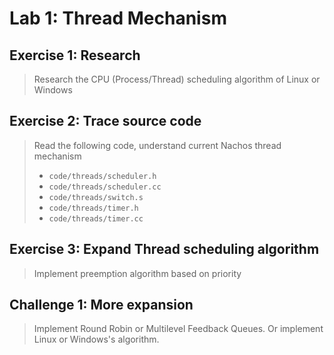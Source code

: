 # Lab 1: Thread Mechanism

## Exercise 1: Research

> Research the CPU (Process/Thread) scheduling algorithm of Linux or Windows

## Exercise 2: Trace source code

> Read the following code, understand current Nachos thread mechanism
> * `code/threads/scheduler.h`
> * `code/threads/scheduler.cc`
> * `code/threads/switch.s`
> * `code/threads/timer.h`
> * `code/threads/timer.cc`

## Exercise 3: Expand Thread scheduling algorithm

> Implement preemption algorithm based on priority

## Challenge 1: More expansion

> Implement Round Robin or Multilevel Feedback Queues. Or implement Linux or Windows's algorithm.

